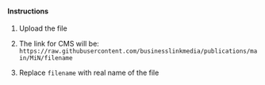 #### Instructions

1. Upload the file

2. The link for CMS will be: ``` https://raw.githubusercontent.com/businesslinkmedia/publications/main/MiN/filename```

3. Replace ```filename``` with real name of the file

